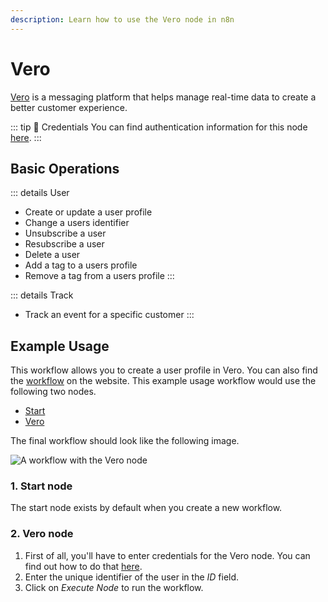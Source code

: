 ```yaml
---
description: Learn how to use the Vero node in n8n
---
```


# Vero

[Vero](https://www.getvero.com/) is a messaging platform that helps manage real-time data to create a better customer experience.

::: tip 🔑 Credentials
You can find authentication information for this node [here](../../../credentials/Vero/README.md).
:::

## Basic Operations

::: details User
- Create or update a user profile
- Change a users identifier
- Unsubscribe a user
- Resubscribe a user
- Delete a user
- Add a tag to a users profile
- Remove a tag from a users profile
:::

::: details Track
- Track an event for a specific customer
:::


## Example Usage

This workflow allows you to create a user profile in Vero. You can also find the [workflow](https://n8n.io/workflows/499) on the website. This example usage workflow would use the following two nodes.
- [Start](../../core-nodes/Start/README.md)
- [Vero]()

The final workflow should look like the following image.

![A workflow with the Vero node](./workflow.png)

### 1. Start node

The start node exists by default when you create a new workflow.

### 2. Vero node

1. First of all, you'll have to enter credentials for the Vero node. You can find out how to do that [here](../../../credentials/Vero/README.md).
2. Enter the unique identifier of the user in the *ID* field.
3. Click on *Execute Node* to run the workflow.

